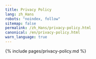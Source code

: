 ```yaml
---
title: Privacy Policy
lang: zh_Hans
robots: "noindex, follow"
sitemap: false
permalink: /zh_Hans/privacy-policy.html
canonical: /en/privacy-policy.html
warn_language: true
---
```


{% include pages/privacy-policy.md %}
